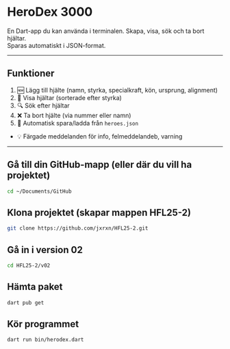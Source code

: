 # HeroDex 3000

En Dart-app du kan använda i terminalen. Skapa, visa, sök och ta bort hjältar.  
Sparas automatiskt i JSON-format.

---

## Funktioner
1. 🆕 Lägg till hjälte (namn, styrka, specialkraft, kön, ursprung, alignment)
2. 📜 Visa hjältar (sorterade efter styrka)
3. 🔍 Sök efter hjältar
4. ❌ Ta bort hjälte (via nummer eller namn)
5. 💾 Automatisk spara/ladda från `heroes.json`
- 💡 Färgade meddelanden för info, felmeddelandeb, varning

---

## Gå till din GitHub-mapp (eller där du vill ha projektet)
```bash
cd ~/Documents/GitHub
```

## Klona projektet (skapar mappen HFL25-2)
```bash
git clone https://github.com/jxrxn/HFL25-2.git
```

## Gå in i version 02
```bash
cd HFL25-2/v02
```

## Hämta paket
```bash
dart pub get
```

## Kör programmet
```bash
dart run bin/herodex.dart
```


